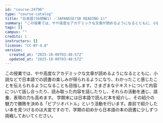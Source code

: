 ```yaml
---
id: "course:24796"
type: "course-catalog"
title: "日本語(5b読解1) ／JAPANESE(5B READING 1)"
summary: "この授業では、やや高度なアカデミックな文章が読めるようになるとともに、小説などで日本語での読書の楽しみが得られるようになり、わかったこと感じたことを伝えられるようになることも目指します。さまざまなテキストについて内容について話し合ったり、読…"
tags: []
campus: ""
credits: 1
instructors: []
license: "CC-BY-4.0"
version:
  created_at: "2025-10-09T03:48:57Z"
  updated_at: "2025-10-09T03:48:57Z"
---
```

この授業では、やや高度なアカデミックな文章が読めるようになるとともに、小説などで日本語での読書の楽しみが得られるようになり、わかったこと感じたことを伝えられるようになることも目指します。さまざまなテキストについて内容について話し合ったり、読み取った内容を話したりし、それらの活動を通じ、語彙、表現の力も高めます。 学期末には日本語で読んだ本を紹介し、その紹介の魅力で勝敗を決める「ビブリオバトル」という活動を行います。直前で紹介したい本を見つけるのは大変ですので、学期の初めから日本語の本の読書に少しずつ挑戦しておいてください。
